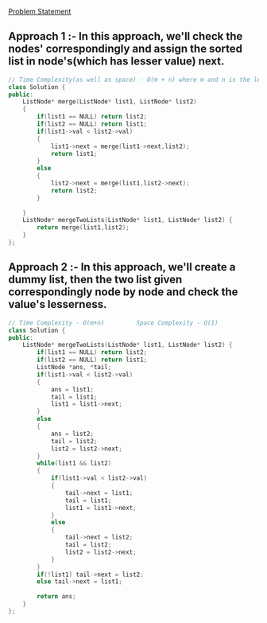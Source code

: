 [Problem Statement](https://leetcode.com/problems/merge-two-sorted-lists)

## Approach 1 :- In this approach, we'll check the nodes' correspondingly and assign the sorted list in node's(which has lesser value) next. 

```cpp
// Time Complexity(as well as space) - O(m + n) where m and n is the length of the linked list
class Solution {
public:
    ListNode* merge(ListNode* list1, ListNode* list2)
    {
        if(list1 == NULL) return list2;
        if(list2 == NULL) return list1;
        if(list1->val < list2->val)
        {
            list1->next = merge(list1->next,list2);
            return list1;
        }
        else
        {
            list2->next = merge(list1,list2->next);
            return list2;
        }
        
    }
    ListNode* mergeTwoLists(ListNode* list1, ListNode* list2) {
        return merge(list1,list2);
    }
};
```

## Approach 2 :- In this approach, we'll create a dummy list, then the two list given correspondingly node by node and check the value's lesserness.

```cpp
// Time Complexity - O(m+n)         Space Complexity - O(1)
class Solution {
public:
    ListNode* mergeTwoLists(ListNode* list1, ListNode* list2) {
        if(list1 == NULL) return list2;
        if(list2 == NULL) return list1;
        ListNode *ans, *tail;
        if(list1->val < list2->val)
        {
            ans = list1;
            tail = list1;
            list1 = list1->next;
        }
        else
        {
            ans = list2;
            tail = list2;
            list2 = list2->next;
        }
        while(list1 && list2)
        {
            if(list1->val < list2->val)
            {
                tail->next = list1;
                tail = list1;
                list1 = list1->next;
            }
            else
            {
                tail->next = list2;
                tail = list2;
                list2 = list2->next;
            }
        }
        if(!list1) tail->next = list2;
        else tail->next = list1;
        
        return ans;
    }
};
```
